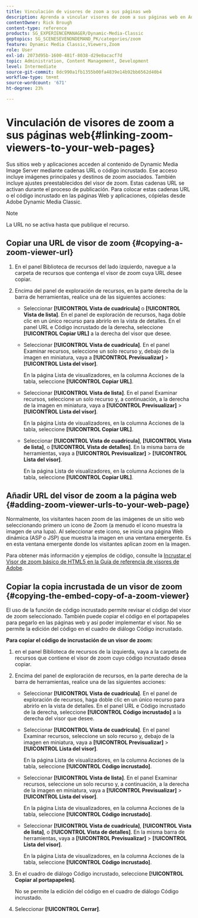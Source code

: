 ```yaml
---
title: Vinculación de visores de zoom a sus páginas web
description: Aprenda a vincular visores de zoom a sus páginas web en Adobe Dynamic Media Classic.
contentOwner: Rick Brough
content-type: reference
products: SG_EXPERIENCEMANAGER/Dynamic-Media-Classic
geptopics: SG_SCENESEVENONDEMAND_PK/categories/zoom
feature: Dynamic Media Classic,Viewers,Zoom
role: User
exl-id: 2073d95b-1600-481f-8038-d29e8acacf7d
topic: Administration, Content Management, Development
level: Intermediate
source-git-commit: 8dc990a1fb1355b00fa4839e14b92bb6562d40b4
workflow-type: tm+mt
source-wordcount: '671'
ht-degree: 23%

---
```


# Vinculación de visores de zoom a sus páginas web{#linking-zoom-viewers-to-your-web-pages}

Sus sitios web y aplicaciones acceden al contenido de Dynamic Media Image Server mediante cadenas URL o código incrustado. Ese acceso incluye imágenes principales y destinos de zoom asociados. También incluye ajustes preestablecidos del visor de zoom. Estas cadenas URL se activan durante el proceso de publicación. Para colocar estas cadenas URL o el código incrustado en las páginas Web y aplicaciones, cópielas desde Adobe Dynamic Media Classic.

>[!NOTE]
>
>La URL no se activa hasta que publique el recurso.

## Copiar una URL de visor de zoom {#copying-a-zoom-viewer-url}

1. En el panel Biblioteca de recursos del lado izquierdo, navegue a la carpeta de recursos que contenga el visor de zoom cuya URL desee copiar.
1. Encima del panel de exploración de recursos, en la parte derecha de la barra de herramientas, realice una de las siguientes acciones:

   * Seleccionar **[!UICONTROL Vista de cuadrícula]** o **[!UICONTROL Vista de lista]**. En el panel de exploración de recursos, haga doble clic en un único recurso para abrirlo en la vista de detalles. En el panel URL e Código incrustado de la derecha, seleccione **[!UICONTROL Copiar URL]** a la derecha del visor que desee.
   * Seleccionar **[!UICONTROL Vista de cuadrícula]**. En el panel Examinar recursos, seleccione un solo recurso y, debajo de la imagen en miniatura, vaya a **[!UICONTROL Previsualizar]** > **[!UICONTROL Lista del visor]**.

     En la página Lista de visualizadores, en la columna Acciones de la tabla, seleccione **[!UICONTROL Copiar URL]**.

   * Seleccionar **[!UICONTROL Vista de lista]**. En el panel Examinar recursos, seleccione un solo recurso y, a continuación, a la derecha de la imagen en miniatura, vaya a **[!UICONTROL Previsualizar]** > **[!UICONTROL Lista del visor]**.

     En la página Lista de visualizadores, en la columna Acciones de la tabla, seleccione **[!UICONTROL Copiar URL]**.

   * Seleccionar **[!UICONTROL Vista de cuadrícula]**, **[!UICONTROL Vista de lista]**, o **[!UICONTROL Vista de detalles]**. En la misma barra de herramientas, vaya a **[!UICONTROL Previsualizar]** > **[!UICONTROL Lista del visor]**.

     En la página Lista de visualizadores, en la columna Acciones de la tabla, seleccione **[!UICONTROL Copiar URL]**.

## Añadir URL del visor de zoom a la página web {#adding-zoom-viewer-urls-to-your-web-page}

Normalmente, los visitantes hacen zoom de las imágenes de un sitio web seleccionando primero un icono de Zoom (a menudo el icono muestra la imagen de una lupa). Al seleccionar este icono, se inicia una página Web dinámica (ASP o JSP) que muestra la imagen en una ventana emergente. Es en esta ventana emergente donde los visitantes aplican zoom en la imagen.

Para obtener más información y ejemplos de código, consulte la [Incrustar el Visor de zoom básico de HTML5 en la Guía de referencia de visores de Adobe](https://experienceleague.adobe.com/en/docs/dynamic-media-developer-resources/library/viewers-aem-assets-dmc/basic-zoom/c-html5-20-basic-zoom-viewer-about#section-e1c3106f5b3e445d9b95be337c2f94e2).

## Copiar la copia incrustada de un visor de zoom {#copying-the-embed-copy-of-a-zoom-viewer}

El uso de la función de código incrustado permite revisar el código del visor de zoom seleccionado. También puede copiar el código en el portapapeles para pegarlo en las páginas web y así poder implementar el visor. No se permite la edición del código en el cuadro de diálogo Código incrustado.

**Para copiar el código de incrustación de un visor de zoom:**

1. en el panel Biblioteca de recursos de la izquierda, vaya a la carpeta de recursos que contiene el visor de zoom cuyo código incrustado desea copiar.
1. Encima del panel de exploración de recursos, en la parte derecha de la barra de herramientas, realice una de las siguientes acciones:

   * Seleccionar **[!UICONTROL Vista de cuadrícula]**. En el panel de exploración de recursos, haga doble clic en un único recurso para abrirlo en la vista de detalles. En el panel URL e Código incrustado de la derecha, seleccione **[!UICONTROL Código incrustado]** a la derecha del visor que desee.
   * Seleccionar **[!UICONTROL Vista de cuadrícula]**. En el panel Examinar recursos, seleccione un solo recurso y, debajo de la imagen en miniatura, vaya a **[!UICONTROL Previsualizar]** > **[!UICONTROL Lista del visor]**.

     En la página Lista de visualizadores, en la columna Acciones de la tabla, seleccione **[!UICONTROL Código incrustado]**.

   * Seleccionar **[!UICONTROL Vista de lista]**. En el panel Examinar recursos, seleccione un solo recurso y, a continuación, a la derecha de la imagen en miniatura, vaya a **[!UICONTROL Previsualizar]** > **[!UICONTROL Lista del visor]**.

     En la página Lista de visualizadores, en la columna Acciones de la tabla, seleccione **[!UICONTROL Código incrustado]**.

   * Seleccionar **[!UICONTROL Vista de cuadrícula]**, **[!UICONTROL Vista de lista]**, o **[!UICONTROL Vista de detalles]**. En la misma barra de herramientas, vaya a **[!UICONTROL Previsualizar]** > **[!UICONTROL Lista del visor]**.

     En la página Lista de visualizadores, en la columna Acciones de la tabla, seleccione **[!UICONTROL Código incrustado]**.

1. En el cuadro de diálogo Código incrustado, seleccione **[!UICONTROL Copiar al portapapeles]**.

   No se permite la edición del código en el cuadro de diálogo Código incrustado.

1. Seleccionar **[!UICONTROL Cerrar]**.
